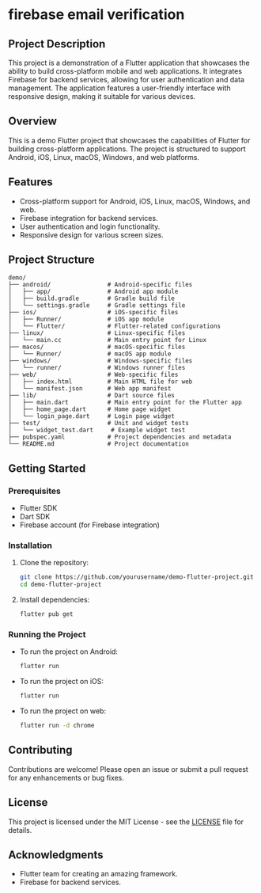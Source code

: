 # firebase email verification

## Project Description
This project is a demonstration of a Flutter application that showcases the ability to build cross-platform mobile and web applications. It integrates Firebase for backend services, allowing for user authentication and data management. The application features a user-friendly interface with responsive design, making it suitable for various devices.

## Overview
This is a demo Flutter project that showcases the capabilities of Flutter for building cross-platform applications. The project is structured to support Android, iOS, Linux, macOS, Windows, and web platforms.

## Features
- Cross-platform support for Android, iOS, Linux, macOS, Windows, and web.
- Firebase integration for backend services.
- User authentication and login functionality.
- Responsive design for various screen sizes.

## Project Structure
```
demo/
├── android/                # Android-specific files
│   ├── app/                # Android app module
│   ├── build.gradle        # Gradle build file
│   └── settings.gradle     # Gradle settings file
├── ios/                    # iOS-specific files
│   ├── Runner/             # iOS app module
│   └── Flutter/            # Flutter-related configurations
├── linux/                  # Linux-specific files
│   └── main.cc             # Main entry point for Linux
├── macos/                  # macOS-specific files
│   └── Runner/             # macOS app module
├── windows/                # Windows-specific files
│   └── runner/             # Windows runner files
├── web/                    # Web-specific files
│   ├── index.html          # Main HTML file for web
│   └── manifest.json       # Web app manifest
├── lib/                    # Dart source files
│   ├── main.dart           # Main entry point for the Flutter app
│   ├── home_page.dart      # Home page widget
│   └── login_page.dart     # Login page widget
├── test/                   # Unit and widget tests
│   └── widget_test.dart     # Example widget test
├── pubspec.yaml            # Project dependencies and metadata
└── README.md               # Project documentation
```

## Getting Started

### Prerequisites
- Flutter SDK
- Dart SDK
- Firebase account (for Firebase integration)

### Installation
1. Clone the repository:
   ```bash
   git clone https://github.com/yourusername/demo-flutter-project.git
   cd demo-flutter-project
   ```
2. Install dependencies:
   ```bash
   flutter pub get
   ```

### Running the Project
- To run the project on Android:
  ```bash
  flutter run
  ```
- To run the project on iOS:
  ```bash
  flutter run
  ```
- To run the project on web:
  ```bash
  flutter run -d chrome
  ```

## Contributing
Contributions are welcome! Please open an issue or submit a pull request for any enhancements or bug fixes.

## License
This project is licensed under the MIT License - see the [LICENSE](LICENSE) file for details.

## Acknowledgments
- Flutter team for creating an amazing framework.
- Firebase for backend services.
